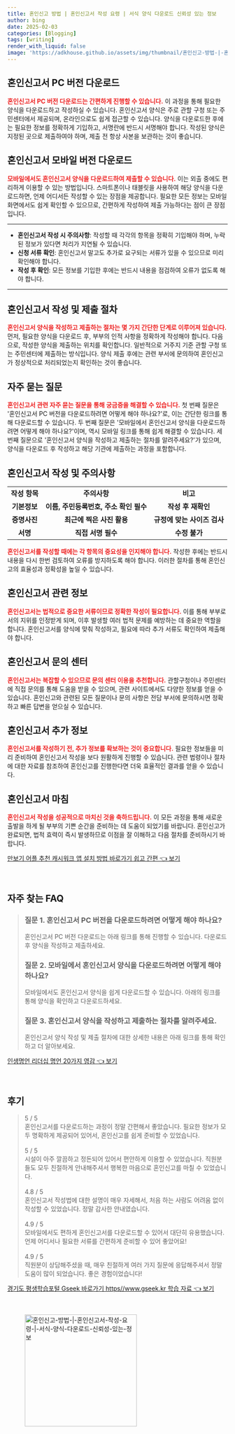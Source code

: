 ```yaml
---
title: 혼인신고 방법 | 혼인신고서 작성 요령 | 서식 양식 다운로드 신뢰성 있는 정보
author: bing
date: 2025-02-03
categories: [Blogging]
tags: [writing]
render_with_liquid: false
image: 'https://adkhouse.github.io/assets/img/thumbnail/혼인신고-방법-|-혼인신고서-작성-요령-|-서식-양식-다운로드-신뢰성-있는-정보.webp'
---
```



<h2 id='혼인신고서-PC버전-다운로드'>혼인신고서 PC 버전 다운로드</h2>

<p><b><span style="color: #ee2323;">혼인신고서 PC 버전 다운로드는 간편하게 진행할 수 있습니다.</span></b> 이 과정을 통해 필요한 양식을 다운로드하고 작성하실 수 있습니다. 혼인신고서 양식은 주로 관할 구청 또는 주민센터에서 제공되며, 온라인으로도 쉽게 접근할 수 있습니다. 양식을 다운로드한 후에는 필요한 정보를 정확하게 기입하고, 서명란에 반드시 서명해야 합니다. 작성된 양식은 지정된 곳으로 제출하여야 하며, 제출 전 항상 사본을 보관하는 것이 좋습니다.</p>

<h2 id='모바일버전-다운로드'>혼인신고서 모바일 버전 다운로드</h2>

<p><b><span style="color: #ee2323;">모바일에서도 혼인신고서 양식을 다운로드하여 제출할 수 있습니다.</span></b> 이는 외출 중에도 편리하게 이용할 수 있는 방법입니다. 스마트폰이나 태블릿을 사용하여 해당 양식을 다운로드하면, 언제 어디서든 작성할 수 있는 장점을 제공합니다. 필요한 모든 정보는 모바일 화면에서도 쉽게 확인할 수 있으므로, 간편하게 작성하여 제출 가능하다는 점이 큰 장점입니다.</p>

<hr />

<ul>
    <li><b>혼인신고서 작성 시 주의사항</b>: 작성할 때 각각의 항목을 정확히 기입해야 하며, 누락된 정보가 있다면 처리가 지연될 수 있습니다.</li>
    <li><b>신청 서류 확인</b>: 혼인신고서 말고도 추가로 요구되는 서류가 있을 수 있으므로 미리 확인해야 합니다.</li>
    <li><b>작성 후 확인</b>: 모든 정보를 기입한 후에는 반드시 내용을 점검하여 오류가 없도록 해야 합니다.</li>
</ul>

<hr />

<h2 id='혼인신고서-양식-작성-절차'>혼인신고서 작성 및 제출 절차</h2>

<p><b><span style="color: #ee2323;">혼인신고서 양식을 작성하고 제출하는 절차는 몇 가지 간단한 단계로 이루어져 있습니다.</span></b> 먼저, 필요한 양식을 다운로드 후, 부부의 인적 사항을 정확하게 작성해야 합니다. 다음으로, 작성한 양식을 제출하는 위치를 확인합니다. 일반적으로 거주지 기준 관할 구청 또는 주민센터에 제출하는 방식입니다. 양식 제출 후에는 관련 부서에 문의하여 혼인신고가 정상적으로 처리되었는지 확인하는 것이 좋습니다.</p>

<h2 id='자주묻는질문'>자주 묻는 질문</h2>

<p><b><span style="color: #ee2323;">혼인신고서 관련 자주 묻는 질문을 통해 궁금증을 해결할 수 있습니다.</span></b> 첫 번째 질문은 '혼인신고서 PC 버전을 다운로드하려면 어떻게 해야 하나요?'로, 이는 간단한 링크를 통해 다운로드할 수 있습니다. 두 번째 질문은 '모바일에서 혼인신고서 양식을 다운로드하려면 어떻게 해야 하나요?'이며, 역시 모바일 링크를 통해 쉽게 해결할 수 있습니다. 세 번째 질문으로 '혼인신고서 양식을 작성하고 제출하는 절차를 알려주세요?'가 있으며, 양식을 다운로드 후 작성하고 해당 기관에 제출하는 과정을 포함합니다.</p>

<h2 id='혼인신고서-주의사항'>혼인신고서 작성 및 주의사항</h2>

<table>
    <tr>
        <td style="text-align: center; height: 17px;"><b>작성 항목</b></td>
        <td style="text-align: center; height: 17px;"><b>주의사항</b></td>
        <td style="text-align: center; height: 17px;"><b>비고</b></td>
    </tr>
    <tr>
        <td style="text-align: center; height: 17px;"><b>기본정보</b></td>
        <td style="text-align: center; height: 17px;"><b>이름, 주민등록번호, 주소 확인 필수</b></td>
        <td style="text-align: center; height: 17px;"><b>작성 후 재확인</b></td>
    </tr>
    <tr>
        <td style="text-align: center; height: 17px;"><b>증명사진</b></td>
        <td style="text-align: center; height: 17px;"><b>최근에 찍은 사진 활용</b></td>
        <td style="text-align: center; height: 17px;"><b>규정에 맞는 사이즈 검사</b></td>
    </tr>
    <tr>
        <td style="text-align: center; height: 17px;"><b>서명</b></td>
        <td style="text-align: center; height: 17px;"><b>직접 서명 필수</b></td>
        <td style="text-align: center; height: 17px;"><b>수정 불가</b></td>
    </tr>
</table>

<p><b><span style="color: #ee2323;">혼인신고서를 작성할 때에는 각 항목의 중요성을 인지해야 합니다.</span></b> 작성한 후에는 반드시 내용을 다시 한번 검토하여 오류를 방지하도록 해야 합니다. 이러한 절차를 통해 혼인신고의 효율성과 정확성을 높일 수 있습니다.</p>

<h2 id='혼인신고서-관련-정보'>혼인신고서 관련 정보</h2>

<p><b><span style="color: #ee2323;">혼인신고서는 법적으로 중요한 서류이므로 정확한 작성이 필요합니다.</span></b> 이를 통해 부부로서의 지위를 인정받게 되며, 이후 발생할 여러 법적 문제를 예방하는 데 중요한 역할을 합니다. 혼인신고서를 양식에 맞춰 작성하고, 필요에 따라 추가 서류도 확인하여 제출해야 합니다.</p>

<h2 id='혼인신고서-문의센터'>혼인신고서 문의 센터</h2>

<p><b><span style="color: #ee2323;">혼인신고서는 복잡할 수 있으므로 문의 센터 이용을 추천합니다.</span></b> 관할구청이나 주민센터에 직접 문의를 통해 도움을 받을 수 있으며, 관련 사이트에서도 다양한 정보를 얻을 수 있습니다. 혼인신고와 관련된 모든 질문이나 문의 사항은 전담 부서에 문의하시면 정확하고 빠른 답변을 얻으실 수 있습니다.</p>

<h2 id='혼인신고서-추가-정보'>혼인신고서 추가 정보</h2>

<p><b><span style="color: #ee2323;">혼인신고서를 작성하기 전, 추가 정보를 확보하는 것이 중요합니다.</span></b> 필요한 정보들을 미리 준비하여 혼인신고서 작성을 보다 원활하게 진행할 수 있습니다. 관련 법령이나 절차에 대한 자료를 참조하여 혼인신고를 진행한다면 더욱 효율적인 결과를 얻을 수 있습니다.</p>

<h2 id='혼인신고서-마침'>혼인신고서 마침</h2>

<p><b><span style="color: #ee2323;">혼인신고서 작성을 성공적으로 마치신 것을 축하드립니다.</span></b> 이 모든 과정을 통해 새로운 출발을 하게 될 부부의 기쁜 순간을 준비하는 데 도움이 되었기를 바랍니다. 혼인신고가 완료되면, 법적 효력이 즉시 발생하므로 이점을 잘 이해하고 다음 절차를 준비하시기 바랍니다.</p>


<p><a class="click-button" title="만보기 어플 추천 캐시워크 앱 설치 방법 바로가기 쉽고 간편" href="https://adkhouse.github.io/posts/%EB%A7%8C%EB%B3%B4%EA%B8%B0-%EC%96%B4%ED%94%8C-%EC%B6%94%EC%B2%9C-%EC%BA%90%EC%8B%9C%EC%9B%8C%ED%81%AC-%EC%95%B1-%EC%84%A4%EC%B9%98-%EB%B0%A9%EB%B2%95-%EB%B0%94%EB%A1%9C%EA%B0%80%EA%B8%B0-%EC%89%BD%EA%B3%A0-%EA%B0%84%ED%8E%B8/" rel="dofollow">만보기 어플 추천 캐시워크 앱 설치 방법 바로가기 쉽고 간편 👈 보기</a></p><br>
<h2 id='자주_찾는_FAQ'>자주 찾는 FAQ</h2>
<div itemscope="" itemtype="https://schema.org/FAQPage"> 
<blockquote> 
<div itemscope="" itemprop="mainEntity" itemtype="https://schema.org/Question"> 
<h3 itemprop="name">질문 1. 혼인신고서 PC 버전을 다운로드하려면 어떻게 해야 하나요?</h3> 
<div itemscope="" itemprop="acceptedAnswer" itemtype="https://schema.org/Answer"> 
<span itemprop="text"> <p>혼인신고서 PC 버전 다운로드는 아래 링크를 통해 진행할 수 있습니다. 다운로드 후 양식을 작성하고 제출하세요.</p> </span> 
</div> 
</div> 
<div itemscope="" itemprop="mainEntity" itemtype="https://schema.org/Question"> 
<h3 itemprop="name">질문 2. 모바일에서 혼인신고서 양식을 다운로드하려면 어떻게 해야 하나요?</h3> 
<div itemscope="" itemprop="acceptedAnswer" itemtype="https://schema.org/Answer"> 
<span itemprop="text"> <p>모바일에서도 혼인신고서 양식을 쉽게 다운로드할 수 있습니다. 아래의 링크를 통해 양식을 확인하고 다운로드하세요.</p> </span> 
</div> 
</div> 
<div itemscope="" itemprop="mainEntity" itemtype="https://schema.org/Question"> 
<h3 itemprop="name">질문 3. 혼인신고서 양식을 작성하고 제출하는 절차를 알려주세요.</h3> 
<div itemscope="" itemprop="acceptedAnswer" itemtype="https://schema.org/Answer"> 
<span itemprop="text"> <p>혼인신고서 양식 작성 및 제출 절차에 대한 상세한 내용은 아래 링크를 통해 확인하고 더 알아보세요.</p> </span> 
</div> 
</div> 
</blockquote> 
</div>
<p><a class="click-button" title="인생명언 리더십 명언 20가지 영감" href="https://adkhouse.github.io/posts/%EC%9D%B8%EC%83%9D%EB%AA%85%EC%96%B8-%EB%A6%AC%EB%8D%94%EC%8B%AD-%EB%AA%85%EC%96%B8-20%EA%B0%80%EC%A7%80-%EC%98%81%EA%B0%90/" rel="dofollow">인생명언 리더십 명언 20가지 영감 👈 보기</a></p><br>
<h2 id='후기'>후기</h2>
<div itemscope itemtype="https://schema.org/Product">
  <blockquote>
  <div itemprop="review" itemscope itemtype="https://schema.org/Review">
      <div itemprop="reviewRating" itemscope itemtype="https://schema.org/Rating"> <span itemprop="ratingValue">5</span> / <span itemprop="bestRating">5</span> </div>
      <span itemprop="reviewBody">혼인신고서를 다운로드하는 과정이 정말 간편해서 좋았습니다. 필요한 정보가 모두 명확하게 제공되어 있어서, 혼인신고를 쉽게 준비할 수 있었습니다.</span>
  </div>
  <br>
  <div itemprop="review" itemscope itemtype="https://schema.org/Review">
      <div itemprop="reviewRating" itemscope itemtype="https://schema.org/Rating"> <span itemprop="ratingValue">5</span> / <span itemprop="bestRating">5</span> </div>
      <span itemprop="reviewBody">시설이 아주 깔끔하고 정돈되어 있어서 편안하게 이용할 수 있었습니다. 직원분들도 모두 친절하게 안내해주셔서 행복한 마음으로 혼인신고를 마칠 수 있었습니다.</span>
  </div>
  <br>
  <div itemprop="review" itemscope itemtype="https://schema.org/Review">
      <div itemprop="reviewRating" itemscope itemtype="https://schema.org/Rating"> <span itemprop="ratingValue">4.8</span> / <span itemprop="bestRating">5</span> </div>
      <span itemprop="reviewBody">혼인신고서 작성법에 대한 설명이 매우 자세해서, 처음 하는 사람도 어려움 없이 작성할 수 있었습니다. 정말 감사한 안내였습니다.</span>
  </div>
  <br>
  <div itemprop="review" itemscope itemtype="https://schema.org/Review">
      <div itemprop="reviewRating" itemscope itemtype="https://schema.org/Rating"> <span itemprop="ratingValue">4.9</span> / <span itemprop="bestRating">5</span> </div>
      <span itemprop="reviewBody">모바일에서도 편하게 혼인신고서를 다운로드할 수 있어서 대단히 유용했습니다. 언제 어디서나 필요한 서류를 간편하게 준비할 수 있어 좋았어요!</span>
  </div>
  <br>
  <div itemprop="review" itemscope itemtype="https://schema.org/Review">
      <div itemprop="reviewRating" itemscope itemtype="https://schema.org/Rating"> <span itemprop="ratingValue">4.9</span> / <span itemprop="bestRating">5</span> </div>
      <span itemprop="reviewBody">직원분이 상담해주셨을 때, 매우 친절하게 여러 가지 질문에 응답해주셔서 정말 도움이 많이 되었습니다. 좋은 경험이었습니다!</span>
  </div>
  </blockquote>
</div>
<p><a class="click-button" title="경기도 평생학습포털 Gseek 바로가기 https//www.gseek.kr 학습 자료" href="https://adkhouse.github.io/posts/%EA%B2%BD%EA%B8%B0%EB%8F%84-%ED%8F%89%EC%83%9D%ED%95%99%EC%8A%B5%ED%8F%AC%ED%84%B8-Gseek-%EB%B0%94%EB%A1%9C%EA%B0%80%EA%B8%B0-httpswww.gseek.kr-%ED%95%99%EC%8A%B5-%EC%9E%90%EB%A3%8C/" rel="dofollow">경기도 평생학습포털 Gseek 바로가기 https//www.gseek.kr 학습 자료 👈 보기</a></p><br>
<figure class="image"><img src="https://adkhouse.github.io/assets/img/thumbnail/혼인신고-방법-|-혼인신고서-작성-요령-|-서식-양식-다운로드-신뢰성-있는-정보.webp" alt="혼인신고-방법-|-혼인신고서-작성-요령-|-서식-양식-다운로드-신뢰성-있는-정보" width="256" height="256"></figure>